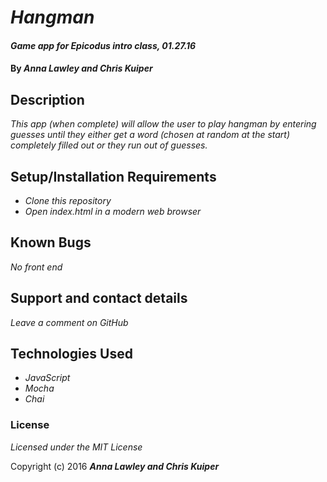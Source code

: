 # _Hangman_

#### _Game app for Epicodus intro class, 01.27.16_

#### By _**Anna Lawley and Chris Kuiper**_

## Description

_This app (when complete) will allow the user to play hangman by entering guesses until they either get a word (chosen at random at the start) completely filled out or they run out of guesses._

## Setup/Installation Requirements

* _Clone this repository_
* _Open index.html in a modern web browser_


## Known Bugs

_No front end_

## Support and contact details

_Leave a comment on GitHub_

## Technologies Used

* _JavaScript_
* _Mocha_
* _Chai_


### License

*Licensed under the MIT License*

Copyright (c) 2016 **_Anna Lawley and Chris Kuiper_**
